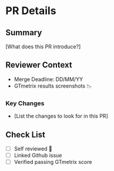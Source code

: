 # PR Details

## Summary

[What does this PR introduce?]

## Reviewer Context

- Merge Deadline: DD/MM/YY
- GTmetrix results screenshots 📉

### Key Changes

- [List the changes to look for in this PR]

## Check List

- [ ] Self reviewed :eyes:
- [ ] Linked Github issue
- [ ] Verified passing GTmetrix score
